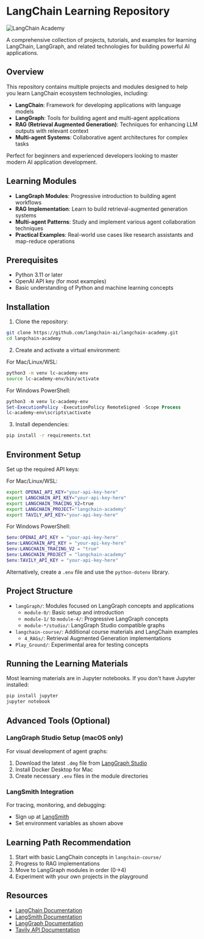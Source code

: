 # LangChain Learning Repository

![LangChain Academy](<https://cdn.prod.website-files.com/65b8cd72835ceeacd4449a53/66e9eba1020525eea7873f96_LCA-big-green%20(2).svg>)


A comprehensive collection of projects, tutorials, and examples for learning LangChain, LangGraph, and related technologies for building powerful AI applications.

## Overview

This repository contains multiple projects and modules designed to help you learn LangChain ecosystem technologies, including:

-   **LangChain**: Framework for developing applications with language models
-   **LangGraph**: Tools for building agent and multi-agent applications
-   **RAG (Retrieval Augmented Generation)**: Techniques for enhancing LLM outputs with relevant context
-   **Multi-agent Systems**: Collaborative agent architectures for complex tasks

Perfect for beginners and experienced developers looking to master modern AI application development.

## Learning Modules

-   **LangGraph Modules**: Progressive introduction to building agent workflows
-   **RAG Implementation**: Learn to build retrieval-augmented generation systems
-   **Multi-agent Patterns**: Study and implement various agent collaboration techniques
-   **Practical Examples**: Real-world use cases like research assistants and map-reduce operations

## Prerequisites

-   Python 3.11 or later
-   OpenAI API key (for most examples)
-   Basic understanding of Python and machine learning concepts

## Installation

1. Clone the repository:

```bash
git clone https://github.com/langchain-ai/langchain-academy.git
cd langchain-academy
```

2. Create and activate a virtual environment:

For Mac/Linux/WSL:

```bash
python3 -m venv lc-academy-env
source lc-academy-env/bin/activate
```

For Windows PowerShell:

```powershell
python3 -m venv lc-academy-env
Set-ExecutionPolicy -ExecutionPolicy RemoteSigned -Scope Process
lc-academy-env\scripts\activate
```

3. Install dependencies:

```bash
pip install -r requirements.txt
```

## Environment Setup

Set up the required API keys:

For Mac/Linux/WSL:

```bash
export OPENAI_API_KEY="your-api-key-here"
export LANGCHAIN_API_KEY="your-api-key-here"
export LANGCHAIN_TRACING_V2=true
export LANGCHAIN_PROJECT="langchain-academy"
export TAVILY_API_KEY="your-api-key-here"
```

For Windows PowerShell:

```powershell
$env:OPENAI_API_KEY = "your-api-key-here"
$env:LANGCHAIN_API_KEY = "your-api-key-here"
$env:LANGCHAIN_TRACING_V2 = "true"
$env:LANGCHAIN_PROJECT = "langchain-academy"
$env:TAVILY_API_KEY = "your-api-key-here"
```

Alternatively, create a `.env` file and use the `python-dotenv` library.

## Project Structure

-   `langGraph/`: Modules focused on LangGraph concepts and applications
    -   `module-0/`: Basic setup and introduction
    -   `module-1/` to `module-4/`: Progressive LangGraph concepts
    -   `module-*/studio/`: LangGraph Studio compatible graphs
-   `langchain-course/`: Additional course materials and LangChain examples
    -   `4_RAGs/`: Retrieval Augmented Generation implementations
-   `Play_Ground/`: Experimental area for testing concepts

## Running the Learning Materials

Most learning materials are in Jupyter notebooks. If you don't have Jupyter installed:

```bash
pip install jupyter
jupyter notebook
```

## Advanced Tools (Optional)

### LangGraph Studio Setup (macOS only)

For visual development of agent graphs:

1. Download the latest `.dmg` file from [LangGraph Studio](https://github.com/langchain-ai/langgraph-studio)
2. Install Docker Desktop for Mac
3. Create necessary `.env` files in the module directories

### LangSmith Integration

For tracing, monitoring, and debugging:

-   Sign up at [LangSmith](https://smith.langchain.com/)
-   Set environment variables as shown above

## Learning Path Recommendation

1. Start with basic LangChain concepts in `langchain-course/`
2. Progress to RAG implementations
3. Move to LangGraph modules in order (0→4)
4. Experiment with your own projects in the playground

## Resources

-   [LangChain Documentation](https://python.langchain.com/)
-   [LangSmith Documentation](https://docs.smith.langchain.com/)
-   [LangGraph Documentation](https://langchain-ai.github.io/langgraph/)
-   [Tavily API Documentation](https://tavily.com/)

